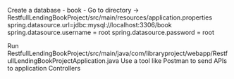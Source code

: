 Create a database - book -
Go to directory -> RestfullLendingBookProject/src/main/resources/application.properties
 spring.datasource.url=jdbc:mysql://localhost:3306/book
 spring.datasource.username = root
 spring.datasource.password = root

Run RestfullLendingBookProject/src/main/java/com/libraryproject/webapp/RestfullLendingBookProjectApplication.java
Use a tool like Postman to send APIs to application Controllers
